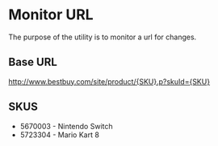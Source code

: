 # Monitor URL

The purpose of the utility is to monitor a url for changes.

## Base URL

http://www.bestbuy.com/site/product/{SKU}.p?skuId={SKU}

## SKUS

* 5670003 - Nintendo Switch
* 5723304 - Mario Kart 8
